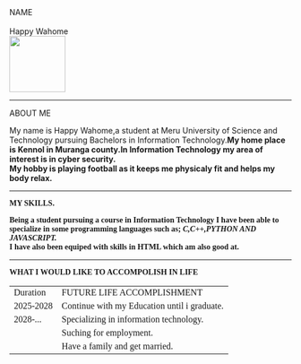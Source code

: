 <html><head><title>HTML PROJECT</title></head>
<body>
  <BODY BGCOLOUR=BLUE<FONT=ALGERIAN COLOUR=YELLOW>NAME<br/><br>Happy Wahome<br/><img src="C:\users\Happy Wahome\gallery\pictures\pic"length=100 width=100/><hr/>ABOUT ME<br/><p><font face Georgia colour=black>My name is Happy Wahome,a student at Meru University of Science and Technology pursuing Bachelors in Information Technology.<b>My home place is Kennol in Muranga county.<b/>In Information Technology my area of interest is in cyber security.<br/>My hobby is playing football as it keeps me physicaly fit and helps my body relax.</p><hr/><FONT FACE=ALGERIAN COLOUR=YELLOW>MY SKILLS.<br/><p><Font face=Georgia colour=black>Being a student pursuing a course in<b> Information Technology</b> I have been able to specialize in some programming languages such as;<i> C,C++,PYTHON AND JAVASCRIPT.</i><br/>I have also been equiped with skills in HTML which am also good at.<br/><FONT FACE=ALGERIAN COLOUR=BLUE><hr/> WHAT I WOULD LIKE TO ACCOMPOLISH IN LIFE<br/><p></p><Font face=Georgia colour=black><table border"2">
<tr>
<td>Duration</td>
<td>FUTURE LIFE ACCOMPLISHMENT</td>
</tr>
<tr>
<td>2025-2028</td>
<td>Continue with my Education until i graduate.</td>
</tr>
<tr> 
<td>2028-...</td>
<td>Specializing in information technology.</td>
</tr>
<tr>
<td></td>
<td>Suching for employment.</td>
</tr>
<tr>
<td></td>
<td>Have a family and get married.</td>
</tr> 
